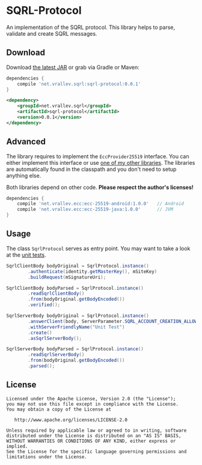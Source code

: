 SQRL-Protocol
=============

An implementation of the SQRL protocol. This library helps to parse, validate and create SQRL messages.

Download
--------

Download [the latest JAR][1] or grab via Gradle or Maven:

```groovy
dependencies {
    compile 'net.vrallev.sqrl:sqrl-protocol:0.0.1'
}
```

```xml
<dependency>
    <groupId>net.vrallev.sqrl</groupId>
    <artifactId>sqrl-protocol</artifactId>
    <version>0.0.1</version>
</dependency>
```

Advanced
--------

The library requires to implement the `EccProvider25519` interface. You can either implement this interface or use [one of my other libraries][2]. The libraries are automatically found in the classpath and you don't need to setup anything else. 

Both libraries depend on other code. **Please respect the author's licenses!**

```groovy
dependencies {
    compile 'net.vrallev.ecc:ecc-25519-android:1.0.0'   // Android
    compile 'net.vrallev.ecc:ecc-25519-java:1.0.0'      // JVM
}
```

Usage
-----

The class `SqrlProtocol` serves as entry point. You may want to take a look at the [unit tests][3].

```java
SqrlClientBody bodyOriginal = SqrlProtocol.instance()
		.authenticate(identity.getMasterKey(), mSiteKey)
        .buildRequest(mSignatureUri);

SqrlClientBody bodyParsed = SqrlProtocol.instance()
        .readSqrlClientBody()
        .from(bodyOriginal.getBodyEncoded())
        .verified();

SqrlServerBody bodyOriginal = SqrlProtocol.instance()
		.answerClient(body, ServerParameter.SQRL_ACCOUNT_CREATION_ALLOWED)
		.withServerFriendlyName("Unit Test")
		.create()
		.asSqrlServerBody();

SqrlServerBody bodyParsed = SqrlProtocol.instance()
		.readSqrlServerBody()
		.from(bodyOriginal.getBodyEncoded())
		.parsed();
```

License
-------

    Licensed under the Apache License, Version 2.0 (the "License");
    you may not use this file except in compliance with the License.
    You may obtain a copy of the License at

       http://www.apache.org/licenses/LICENSE-2.0

    Unless required by applicable law or agreed to in writing, software
    distributed under the License is distributed on an "AS IS" BASIS,
    WITHOUT WARRANTIES OR CONDITIONS OF ANY KIND, either express or implied.
    See the License for the specific language governing permissions and
    limitations under the License.


[1]: http://repository.sonatype.org/service/local/artifact/maven/redirect?r=central-proxy&g=net.vrallev.sqrl&a=sqrl-protocol&v=LATEST
[2]: https://github.com/vRallev/ECC-25519
[3]: https://github.com/vRallev/SQRL-Protocol/tree/master/sqrl-protocol/src/test/java/net/vrallev/java/sqrl/test